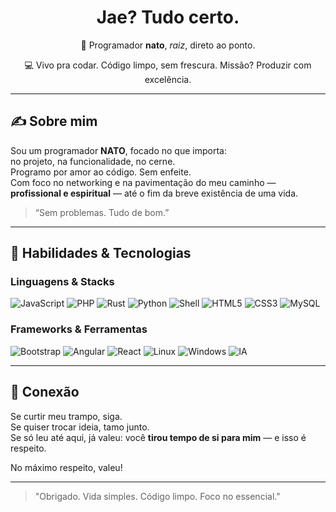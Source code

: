 <h1 align="center">Jae? Tudo certo.</h1>

<p align="center">🧠 Programador <strong>nato</strong>, <em>raiz</em>, direto ao ponto.</p>
<p align="center">💻 Vivo pra codar. Código limpo, sem frescura. Missão? Produzir com excelência.</p>

---

## ✍️ Sobre mim

Sou um programador **NATO**, focado no que importa:  
no projeto, na funcionalidade, no cerne.  
Programo por amor ao código. Sem enfeite.  
Com foco no networking e na pavimentação do meu caminho —  
**profissional e espiritual** — até o fim da breve existência de uma vida.

> “Sem problemas. Tudo de bom.”

---

## 🚀 Habilidades & Tecnologias

### Linguagens & Stacks

![JavaScript](https://img.shields.io/badge/JavaScript-F7DF1E?style=flat&logo=javascript&logoColor=000)
![PHP](https://img.shields.io/badge/PHP-777BB4?style=flat&logo=php&logoColor=fff)
![Rust](https://img.shields.io/badge/Rust-000000?style=flat&logo=rust&logoColor=white)
![Python](https://img.shields.io/badge/Python-3776AB?style=flat&logo=python&logoColor=white)
![Shell](https://img.shields.io/badge/Shell-Bash-4EAA25?style=flat&logo=gnu-bash&logoColor=white)
![HTML5](https://img.shields.io/badge/HTML5-E34F26?style=flat&logo=html5&logoColor=white)
![CSS3](https://img.shields.io/badge/CSS3-1572B6?style=flat&logo=css3&logoColor=white)
![MySQL](https://img.shields.io/badge/MySQL-4479A1?style=flat&logo=mysql&logoColor=white)

### Frameworks & Ferramentas

![Bootstrap](https://img.shields.io/badge/Bootstrap-7952B3?style=flat&logo=bootstrap&logoColor=white)
![Angular](https://img.shields.io/badge/Angular-DD0031?style=flat&logo=angular&logoColor=white)
![React](https://img.shields.io/badge/React-20232A?style=flat&logo=react&logoColor=61DAFB)
![Linux](https://img.shields.io/badge/Linux-FCC624?style=flat&logo=linux&logoColor=black)
![Windows](https://img.shields.io/badge/Windows-0078D6?style=flat&logo=windows&logoColor=white)
![IA](https://img.shields.io/badge/Prompt_Engineering-000000?style=flat&logo=openai&logoColor=white)

---

## 🤝 Conexão

Se curtir meu trampo, siga.  
Se quiser trocar ideia, tamo junto.  
Se só leu até aqui, já valeu: você **tirou tempo de si para mim** — e isso é respeito.

No máximo respeito, valeu!

---

> "Obrigado. Vida simples. Código limpo. Foco no essencial."
